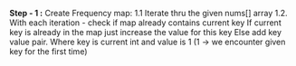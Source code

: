 **Step - 1 :**
Create Frequency map:
1.1 Iterate thru the given nums[] array
1.2. With each iteration - check if map already contains current key
If current key is already in the map just increase the value for this key
Else add key value pair.
Where key is current int and value is 1 (1 -> we encounter given key for the first time)
​
​